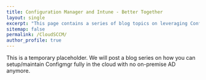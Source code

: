 ```yaml
---
title: Configuration Manager and Intune - Better Together
layout: single
excerpt: "This page contains a series of blog topics on leveraging ConfigMgr if you have no on-premise infrastructure anymore"
sitemap: false
permalink: /CloudSCCM/
author_profile: true
---
```

This is a temporary placeholder. We will post a blog series on how you can setup/maintain Configmgr fully in the cloud with no on-premise AD anymore.